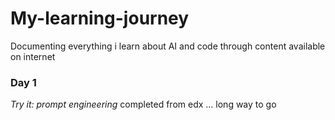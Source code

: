 # My-learning-journey
Documenting everything i learn about AI and code through content available on internet
### Day 1 
*Try it: prompt engineering*  completed from edx ... long way to go 
